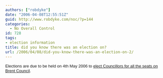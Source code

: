 ```yaml
---
authors: ["robdyke"]
date: "2006-04-08T12:55:51Z"
guid: http://www.robdyke.com/noc/?p=144
categories:
  - No Overall Control
id: 728
tags:
- election information
title: did you know there was an election on?
url: /2006/04/08/did-you-know-there-was-an-election-on-2/
---
```

<font size="2" face="Arial">Elections are due to be held on 4th May 2006 to <a title="Brent Council Election Pages" href="http://www.brent.gov.uk/elections.nsf/2f123bcc3c5e238c80256ad20034644f/c79c7458ee53559f802570a8004a5b12?OpenDocument">elect Councillors for all the seats on Brent Council</a>.</font>